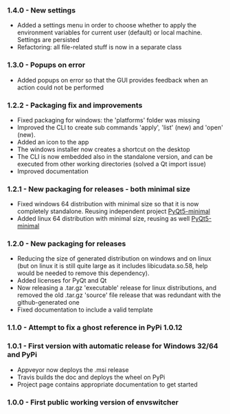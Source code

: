 ### 1.4.0 - New settings

* Added a settings menu in order to choose whether to apply the environment variables for current user (default) or local machine. Settings are persisted
* Refactoring: all file-related stuff is now in a separate class

### 1.3.0 - Popups on error

* Added popups on error so that the GUI provides feedback when an action could not be performed

### 1.2.2 - Packaging fix and improvements

* Fixed packaging for windows: the 'platforms' folder was missing
* Improved the CLI to create sub commands 'apply', 'list' (new) and 'open' (new).
* Added an icon to the app
* The windows installer now creates a shortcut on the desktop
* The CLI is now embedded also in the standalone version, and can be executed from other working directories (solved a Qt import issue)
* Improved documentation

### 1.2.1 - New packaging for releases - both minimal size

* Fixed windows 64 distribution with minimal size so that it is now completely standalone. Reusing independent project [PyQt5-minimal](https://github.com/smarie/PyQt5-minimal)
* Added linux 64 distribution with minimal size, reusing as well [PyQt5-minimal](https://github.com/smarie/PyQt5-minimal) 

### 1.2.0 - New packaging for releases

* Reducing the size of generated distribution on windows and on linux (but on linux it is still quite large as it includes libicudata.so.58, help would be needed to remove this dependency).
* Added licenses for PyQt and Qt
* Now releasing a .tar.gz 'executable' release for linux distributions, and removed the old .tar.gz 'source' file release that was redundant with the github-generated one
* Fixed documentation to include a valid template

### 1.1.0 - Attempt to fix a ghost reference in PyPi 1.0.12

### 1.0.1 - First version with automatic release for Windows 32/64 and PyPi

* Appveyor now deploys the .msi release
* Travis builds the doc and deploys the wheel on PyPi
* Project page contains appropriate documentation to get started

### 1.0.0 - First public working version of envswitcher